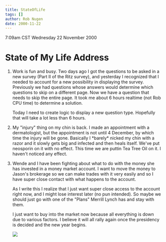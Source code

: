 ```yaml
---
title: StateOfLife
tags: []
author: Rob Nugen
date: 2000-11-22
---
```


<title></title>
<p class=date>7:09am CST Wednesday 22 November 2000

<h1>State of My Life Address</h1>

<ol>
<p><li>Work is fun and busy.  Two days ago I got the questions to be
asked in a new survey (Part II of the Ritz survey), and yesterday I
recognized that I needed to account for a new possibility in
displaying the survey.  Previously we had questions whose answers
would determine which questions to skip on a different page.  Now we
have a question that needs to skip the entire page.  It took me about
6 hours realtime (not Rob CPU time) to determine a solution.

<p>Today I need to create logic to display a new question type.
Hopefully that will take a lot less than 6 hours.

<p><li>My "injury" thing on my chin is back.  I made an appointment
with a dermatologist, but the appointment is not until 4 December, by
which time the injury will be gone.  Basically I *barely* nicked my
chin with a razor and it slowly gets big and infected and then heals
itself.  We've put neosporin on it with no effect.  This time we are
puttin Tea Tree Oil on it.  I haven't noticed any effect.

<p><li>Wende and I have been fighting about what to do with the money
she has invested in a money market account.  I want to move the money
to Jason's brokerage so we can make trades with it very easily and so
I have super close contact with what happens to the account.

<p>As I write this I realize that I just want super close access to
the account right now, and I might lose interest later (no pun
intended).  So maybe we should just go with one of the "Plans" Merrill
Lynch has and stay with them.

<p>I just want to buy into the market now because all everything is
down due to various factors.  I believe it will all rally again once
the presidency is decided and the new year begins.

<p><img src='/images/rob/wL-ROB.gif'>

